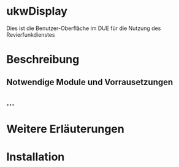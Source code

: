 # ukwDisplay
Dies ist die Benutzer-Oberfläche im DUE für die Nutzung des Revierfunkdienstes

# Beschreibung
## Notwendige Module und Vorrausetzungen
## ...

# Weitere Erläuterungen

# Installation